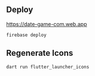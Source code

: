 ## Deploy

https://date-game-com.web.app

```
firebase deploy
```

## Regenerate Icons

```
dart run flutter_launcher_icons
```
